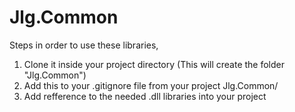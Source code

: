 # Jlg.Common

Steps in order to use these libraries, 
<br/>
1) Clone it inside your project directory (This will create the folder "Jlg.Common")
2) Add this to your .gitignore file from your project
Jlg.Common/
3) Add refference to the needed .dll libraries into your project
